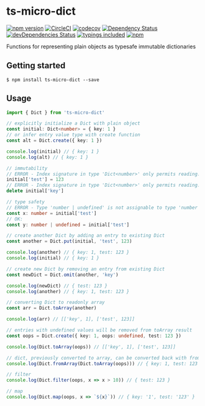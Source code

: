 # ts-micro-dict

[![npm version](https://badge.fury.io/js/ts-micro-dict.svg?t=1495378566925)](https://badge.fury.io/js/ts-micro-dict)
[![CircleCI](https://circleci.com/gh/iyegoroff/ts-micro-dict.svg?style=svg)](https://circleci.com/gh/iyegoroff/ts-micro-dict)
[![codecov](https://codecov.io/gh/iyegoroff/ts-micro-dict/branch/master/graph/badge.svg?t=1520230083925)](https://codecov.io/gh/iyegoroff/ts-micro-dict)
[![Dependency Status](https://david-dm.org/iyegoroff/ts-micro-dict.svg?t=1495378566925)](https://david-dm.org/iyegoroff/ts-micro-dict)
[![devDependencies Status](https://david-dm.org/iyegoroff/ts-micro-dict/dev-status.svg)](https://david-dm.org/iyegoroff/ts-micro-dict?type=dev)
[![typings included](https://img.shields.io/badge/typings-included-brightgreen.svg?t=1495378566925)](src/index.d.ts)
[![npm](https://img.shields.io/npm/l/ts-micro-dict.svg?t=1495378566925)](https://www.npmjs.com/package/ts-micro-dict)

Functions for representing plain objects as typesafe immutable dictionaries

## Getting started

`$ npm install ts-micro-dict --save`

## Usage

```typescript
import { Dict } from 'ts-micro-dict'

// explicitly initialize a Dict with plain object
const initial: Dict<number> = { key: 1 }
// or infer entry value type with create function
const alt = Dict.create({ key: 1 })

console.log(initial) // { key: 1 }
console.log(alt) // { key: 1 }

// immutability
// ERROR - Index signature in type 'Dict<number>' only permits reading:
initial['test'] = 123
// ERROR - Index signature in type 'Dict<number>' only permits reading:
delete initial['key']

// type safety
// ERROR - Type 'number | undefined' is not assignable to type 'number':
const x: number = initial['test']
// OK:
const y: number | undefined = initial['test']

// create another Dict by adding an entry to existing Dict
const another = Dict.put(initial, 'test', 123)

console.log(another) // { key: 1, test: 123 }
console.log(initial) // { key: 1 }

// create new Dict by removing an entry from existing Dict
const newDict = Dict.omit(another, 'key')

console.log(newDict) // { test: 123 }
console.log(another) // { key: 1, test: 123 }

// converting Dict to readonly array
const arr = Dict.toArray(another)

console.log(arr) // [['key', 1], ['test', 123]]

// entries with undefined values will be removed from toArray result
const oops = Dict.create({ key: 1, oops: undefined, test: 123 })

console.log(Dict.toArray(oops)) // [['key', 1], ['test', 123]]

// dict, previously converted to array, can be converted back with fromArray
console.log(Dict.fromArray(Dict.toArray(oops))) // { key: 1, test: 123 }

// filter
console.log(Dict.filter(oops, x => x > 10)) // { test: 123 }

// map
console.log(Dict.map(oops, x => `${x}`)) // { key: '1', test: '123' }
```
